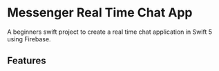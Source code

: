 # Messenger Real Time Chat App

A beginners swift project to create a real time chat application in Swift 5 using Firebase.

## Features

